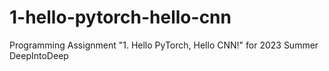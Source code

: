 # 1-hello-pytorch-hello-cnn
Programming Assignment "1. Hello PyTorch, Hello CNN!" for 2023 Summer DeepIntoDeep
